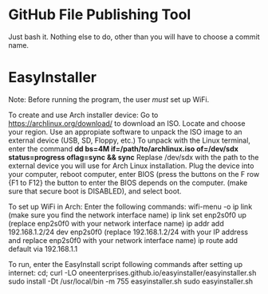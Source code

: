 # GitHub File Publishing Tool
Just bash it. Nothing else to do, other than you will have to choose a commit name.

# EasyInstaller
Note: Before running the program, the user _must_ set up WiFi.

To create and use Arch installer device:
Go to https://archlinux.org/download/ to download an ISO. Locate and choose your region.
Use an appropiate software to unpack the ISO image to an external device (USB, SD, Floppy, etc.) To unpack with
the Linux terminal, enter the command **dd bs=4M if=/path/to/archlinux.iso of=/dev/sdx status=progress oflag=sync && sync**
Replase /dev/sdx with the path to the external device you will use for Arch Linux installation.
Plug the device into your computer, reboot computer, enter BIOS (press the buttons on the F row {F1 to F12} the button to enter the BIOS depends on the computer.  (make sure that secure boot is DISABLED), and select boot.

To set up WiFi in Arch:
Enter the following commands: 
wifi-menu -o
ip link (make sure you find the network interface name)
ip link set enp2s0f0 up (replace enp2s0f0 with your network interface name)
ip addr add 192.168.1.2/24 dev enp2s0f0 (replace 192.168.1.2/24 with your IP address and replace enp2s0f0 with your network interface name)
ip route add default via 192.168.1.1

To run, enter the EasyInstall script following commands after setting up internet:
cd; curl -LO oneenterprises.github.io/easyinstaller/easyinstaller.sh
sudo install -Dt /usr/local/bin -m 755 easyinstaller.sh
sudo easyinstaller.sh
